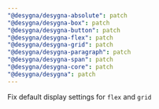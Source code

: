 ```yaml
---
"@desygna/desygna-absolute": patch
"@desygna/desygna-box": patch
"@desygna/desygna-button": patch
"@desygna/desygna-flex": patch
"@desygna/desygna-grid": patch
"@desygna/desygna-paragraph": patch
"@desygna/desygna-span": patch
"@desygna/desygna-core": patch
"@desygna/desygna": patch
---
```


Fix default display settings for `flex` and `grid`
